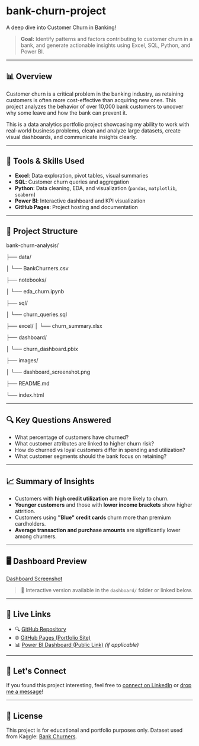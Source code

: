 # bank-churn-project
A deep dive into Customer Churn in Banking!

> **Goal:** Identify patterns and factors contributing to customer churn in a bank, and generate actionable insights using Excel, SQL, Python, and Power BI.

---

## 📊 Overview

Customer churn is a critical problem in the banking industry, as retaining customers is often more cost-effective than acquiring new ones. This project analyzes the behavior of over 10,000 bank customers to uncover why some leave and how the bank can prevent it.

This is a data analytics portfolio project showcasing my ability to work with real-world business problems, clean and analyze large datasets, create visual dashboards, and communicate insights clearly.

---

## 🧰 Tools & Skills Used

- **Excel**: Data exploration, pivot tables, visual summaries
- **SQL**: Customer churn queries and aggregation
- **Python**: Data cleaning, EDA, and visualization (`pandas`, `matplotlib`, `seaborn`)
- **Power BI**: Interactive dashboard and KPI visualization
- **GitHub Pages**: Project hosting and documentation

---

## 📁 Project Structure
bank-churn-analysis/

├── data/

│ └── BankChurners.csv

├── notebooks/

│ └── eda_churn.ipynb

├── sql/

│ └── churn_queries.sql

├── excel/
│ └── churn_summary.xlsx

├── dashboard/

│ └── churn_dashboard.pbix

├── images/

│ └── dashboard_screenshot.png

├── README.md

└── index.html


---

## 🔍 Key Questions Answered

- What percentage of customers have churned?
- What customer attributes are linked to higher churn risk?
- How do churned vs loyal customers differ in spending and utilization?
- What customer segments should the bank focus on retaining?

---

## 📈 Summary of Insights

- Customers with **high credit utilization** are more likely to churn.
- **Younger customers** and those with **lower income brackets** show higher attrition.
- Customers using **"Blue" credit cards** churn more than premium cardholders.
- **Average transaction and purchase amounts** are significantly lower among churners.

---

## 🖥️ Dashboard Preview

[Dashboard Screenshot](images/dashboard_screenshot.png)

> 📌 Interactive version available in the `dashboard/` folder or linked below.

---

## 🔗 Live Links

- 🔍 [GitHub Repository](https://github.com/ewijanarko/bank-churn-analysis)
- 🌐 [GitHub Pages (Portfolio Site)](https://ewijanarko.github.io/bank-churn-analysis)
- 📊 [Power BI Dashboard (Public Link)](https://app.powerbi.com/...) *(if applicable)*

---

## 🤝 Let's Connect
 
If you found this project interesting, feel free to [connect on LinkedIn](https://linkedin.com/in/erickwijanarko) or [drop me a message](mailto:ewijanarko@gmail.com)!

---

## 📄 License

This project is for educational and portfolio purposes only. Dataset used from Kaggle: [Bank Churners](https://www.kaggle.com/datasets/sakshigoyal7/credit-card-customers).

